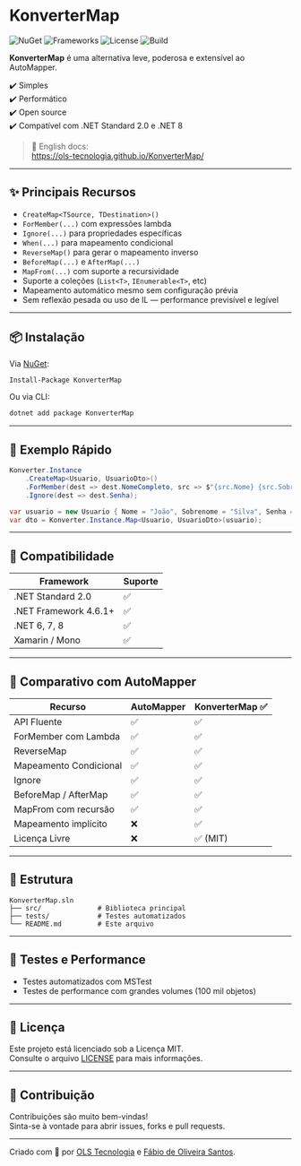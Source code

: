 
# KonverterMap

![NuGet](https://img.shields.io/nuget/v/KonverterMap.svg)
![Frameworks](https://img.shields.io/badge/.NET-Standard%202.0%20%7C%20.NET%208-blue)
![License](https://img.shields.io/github/license/olstecnologia/KonverterMap.svg)
![Build](https://github.com/olstecnologia/KonverterMap/actions/workflows/ci.yml/badge.svg)

**KonverterMap** é uma alternativa leve, poderosa e extensível ao AutoMapper.

✔️ Simples  
✔️ Performático  
✔️ Open source  
✔️ Compatível com .NET Standard 2.0 e .NET 8  

> 📘 English docs:  
> https://ols-tecnologia.github.io/KonverterMap/

---

## ✨ Principais Recursos

- `CreateMap<TSource, TDestination>()`
- `ForMember(...)` com expressões lambda
- `Ignore(...)` para propriedades específicas
- `When(...)` para mapeamento condicional
- `ReverseMap()` para gerar o mapeamento inverso
- `BeforeMap(...)` e `AfterMap(...)`
- `MapFrom(...)` com suporte a recursividade
- Suporte a coleções (`List<T>`, `IEnumerable<T>`, etc)
- Mapeamento automático mesmo sem configuração prévia
- Sem reflexão pesada ou uso de IL — performance previsível e legível

---

## 📦 Instalação

Via [NuGet](https://www.nuget.org/packages/KonverterMap):

```bash
Install-Package KonverterMap
```

Ou via CLI:

```bash
dotnet add package KonverterMap
```

---

## 🚀 Exemplo Rápido

```csharp
Konverter.Instance
    .CreateMap<Usuario, UsuarioDto>()
    .ForMember(dest => dest.NomeCompleto, src => $"{src.Nome} {src.Sobrenome}")
    .Ignore(dest => dest.Senha);

var usuario = new Usuario { Nome = "João", Sobrenome = "Silva", Senha = "123" };
var dto = Konverter.Instance.Map<Usuario, UsuarioDto>(usuario);
```

---

## 🎯 Compatibilidade

| Framework            | Suporte |
|----------------------|---------|
| .NET Standard 2.0    | ✅      |
| .NET Framework 4.6.1+| ✅      |
| .NET 6, 7, 8         | ✅      |
| Xamarin / Mono       | ✅      |

---

## 🔄 Comparativo com AutoMapper

| Recurso                | AutoMapper | KonverterMap ✅ |
|------------------------|------------|------------------|
| API Fluente            | ✅         | ✅               |
| ForMember com Lambda   | ✅         | ✅               |
| ReverseMap             | ✅         | ✅               |
| Mapeamento Condicional | ✅         | ✅               |
| Ignore                 | ✅         | ✅               |
| BeforeMap / AfterMap   | ✅         | ✅               |
| MapFrom com recursão   | ✅         | ✅               |
| Mapeamento implícito   | ❌         | ✅               |
| Licença Livre          | ❌         | ✅ (MIT)         |

---

## 📁 Estrutura

```
KonverterMap.sln
├── src/              # Biblioteca principal
├── tests/            # Testes automatizados
└── README.md         # Este arquivo
```

---

## 🧪 Testes e Performance

- Testes automatizados com MSTest
- Testes de performance com grandes volumes (100 mil objetos)

---

## 📄 Licença

Este projeto está licenciado sob a Licença MIT.  
Consulte o arquivo [LICENSE](LICENSE) para mais informações.

---

## 🙌 Contribuição

Contribuições são muito bem-vindas!  
Sinta-se à vontade para abrir issues, forks e pull requests.

---

Criado com 💙 por [OLS Tecnologia](https://www.olstecnologia.com.br) e [Fábio de Oliveira Santos](https://github.com/OLS-Tecnologia).
